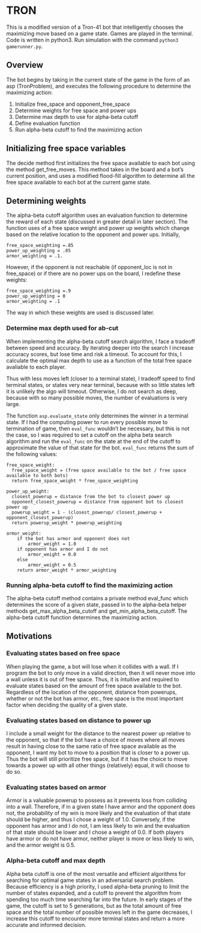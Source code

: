 # TRON

This is a modified version of a Tron-41 bot that intelligently chooses the maximizing move based on a 
game state. Games are played in the terminal. Code is written in python3. Run simulation with the command 
```python3 gamerunner.py```.


## Overview
The bot begins by taking in the current state of the game in the form of an asp (TronProblem), and executes 
the following procedure to determine the maximizing action:

1. Initialize free_space and opponent_free_space
2. Determine weights for free space and power ups
3. Determine max depth to use for alpha-beta cutoff
4. Define evaluation function
5. Run alpha-beta cutoff to find the maximizing action


## Initializing free space variables
The decide method first initializes the free space available to each bot using the method get_free_moves. 
This method takes in the board and a bot’s current position, and uses a modified flood-fill algorithm to 
determine all the free space available to each bot at the current game state.


## Determining weights
The alpha-beta cutoff algorithm uses an evaluation function to determine the reward of each state 
(discussed in greater detail in later section). The function uses of a free space weight and power up 
weights which change based on the relative location to the opponent and power ups. Initially, 
```
free_space_weighting =.85
power_up_weighting = .05 
armor_weighting = .1. 
```
However, if the opponent is not reachable (if opponent_loc is not in free_space) or if there are no power ups on the board, I 
redefine these weights:
```
free_space_weighting =.9
power_up_weighting = 0 
armor_weighting = .1
```
The way in which these weights are used is discussed later.

### Determine max depth used for ab-cut
When implementing the alpha-beta cutoff search algorithm, I face a tradeoff between speed and accuracy. 
By iterating deeper into the search I increase accuracy scores, but lose time and risk a timeout. To 
account for this, I calculate the optimal max depth to use as a function of the total free space avaliable to each player.

Thus with less moves left (closer to a terminal state), I tradeoff speed to find terminal states, or 
states very near terminal, because with so little states left it is unlikely the algo will timeout. 
Otherwise, I do not search as deep, because with so many possible moves, the number of evaluations is 
very large.

The function ```asp.evaluate_state``` only determines the winner in a terminal state. If I had the computing 
power to run every possible move to termination of game, then ```eval_func``` wouldn’t be necessary, but 
this is not the case, so I was required to set a cutoff on the alpha beta search algorithm and run the 
```eval_func``` on the state at the end of the cutoff to approximate the value of that state for the bot.
```eval_func``` returns the sum of the following values:

```
free_space_weight: 
  free_space_weight = (free space available to the bot / free space available to both bots)
  return free_space_weight * free_space_weighting

power_up_weight:
  closest_powerup = distance from the bot to closest power up
  opponent_closest_powerup = distance from opponent bot to closest power up
  powerup_weight = 1 - (closest_powerup/ closest_powerup + opponent_closest_powerup)
  return powerup_weight * powerup_weighting

armor_weight:
	if the bot has armor and opponent does not
		armor_weight = 1.0
	if opponent has armor and I do not
		armor_weight = 0.0
	else
		armor_weight = 0.5
	return armor_weight * armor_weighting
```

### Running alpha-beta cutoff to find the maximizing action
The alpha-beta cutoff method contains a private method eval_func which determines the score of a given 
state, passed in to the alpha-beta helper methods get_max_alpha_beta_cutoff and get_min_alpha_beta_cutoff. 
The alpha-beta cutoff function determines the maximizing action.

## Motivations

### Evaluating states based on free space
When playing the game, a bot will lose when it collides with a wall. If I program the bot to only move 
in a valid direction, then it will never move into a wall unless it is out of free space. Thus, it is 
intuitive and required to evaluate states based on the amount of free space available to the bot. Regardless 
of the location of the opponent, distance from powerups, whether or not the bot has armor, etc., free space is 
the most important factor when deciding the quality of a given state.

### Evaluating states based on distance to power up
I include a small weight for the distance to the nearest power up relative to the opponent, so that if the bot 
have a choice of moves where all moves result in having close to the same ratio of free space available as 
the opponent, I want my bot to move to a position that is closer to a power up. Thus the bot will still 
prioritize free space, but if it has the choice to move towards a power up with all other things (relatively) 
equal, it will choose to do so.

### Evaluating states based on armor
Armor is a valuable powerup to possess as it prevents loss from colliding into a wall. Therefore, if in 
a given state I have armor and the opponent does not, the probability of my win is more likely and the 
evaluation of that state should be higher, and thus I chose a weight of 1.0. Conversely, if the opponent 
has armor and I do not, I am less likely to win and the evaluation of that state should be lower and I chose 
a weight of 0.0. If both players have armor or do not have armor, neither player is more or less likely to 
win, and the armor weight is 0.5.

### Alpha-beta cutoff and max depth
Alpha beta cutoff is one of the most versatile and efficient algorithms for searching for optimal game states 
in an adversarial search problem. Because efficiency is a high priority, I used alpha-beta pruning to limit 
the number of states expanded, and a cutoff to prevent the algorithm from spending too much time searching 
far into the future. In early stages of the game, the cutoff is set to 5 generations, but as the total amount 
of free space and the total number of possible moves left in the game decreases, I increase this cutoff to 
encounter more terminal states and return a more accurate and informed decision.
